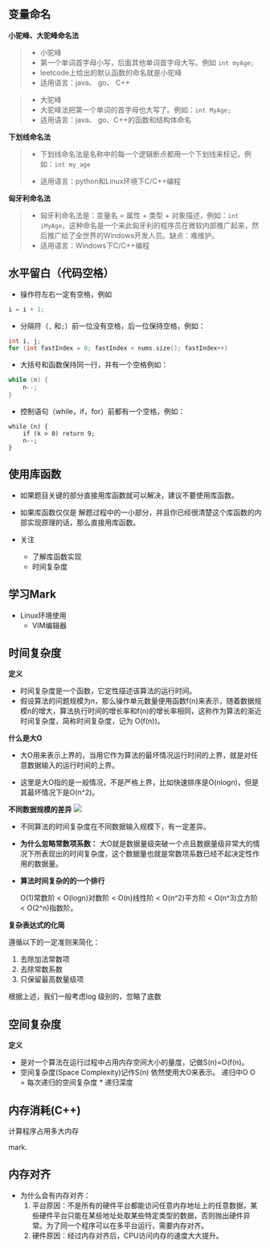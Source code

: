 ## 变量命名

**小驼峰、大驼峰命名法**

> - 小驼峰
> - 第一个单词首字母小写，后面其他单词首字母大写。例如 `int myAge;`
> - leetcode上给出的默认函数的命名就是小驼峰
> - 适用语言：java、 go、 C++

> - 大驼峰
> - 大驼峰法把第一个单词的首字母也大写了。例如：`int MyAge;`
> - 适用语言：java、 go、C++的函数和结构体命名

**下划线命名法**

> - 下划线命名法是名称中的每一个逻辑断点都用一个下划线来标记，例如：`int my_age`
>
> - 适用语言：python和Linux环境下C/C++编程

**匈牙利命名法**

> - 匈牙利命名法是：变量名 = 属性 + 类型 + 对象描述，例如：`int iMyAge`，这种命名是一个来此匈牙利的程序员在微软内部推广起来，然后推广给了全世界的Windows开发人员。缺点：难维护。
> - 适用语言：Windows下C/C++编程

## 水平留白（代码空格）

- 操作符左右一定有空格，例如

```cpp
i = i + 1;
```

- 分隔符（`,` 和`;`）前一位没有空格，后一位保持空格，例如：

```cpp
int i, j;
for (int fastIndex = 0; fastIndex < nums.size(); fastIndex++)
```

- 大括号和函数保持同一行，并有一个空格例如：

```cpp
while (n) {
    n--;
}
```

- 控制语句（while，if，for）前都有一个空格，例如：

```text
while (n) {
    if (k > 0) return 9;
    n--;
}
```

## 使用库函数

- 如果题目关键的部分直接用库函数就可以解决，建议不要使用库函数。

- 如果库函数仅仅是 解题过程中的一小部分，并且你已经很清楚这个库函数的内部实现原理的话，那么直接用库函数。
- 关注
  - 了解库函数实现
  - 时间复杂度

## 学习Mark

- Linux环境使用
  - VIM编辑器

## 时间复杂度

**定义**

- 时间复杂度是一个函数，它定性描述该算法的运行时间。
- 假设算法的问题规模为n，那么操作单元数量便用函数f(n)来表示，随着数据规模n的增大，算法执行时间的增长率和f(n)的增长率相同，这称作为算法的渐近时间复杂度，简称时间复杂度，记为 O(f(n))。

**什么是大O**

- 大O用来表示上界的，当用它作为算法的最坏情况运行时间的上界，就是对任意数据输入的运行时间的上界。

- 这里是大O指的是一般情况，不是严格上界，比如快速排序是O(nlogn)，但是其最坏情况下是O(n^2)。

**不同数据规模的差异**
  ![](http://pic.shixiaocaia.fun/202208071915130.png)

- 不同算法的时间复杂度在不同数据输入规模下，有一定差异。

- **为什么忽略常数项系数：**
  大O就是数据量级突破一个点且数据量级非常大的情况下所表现出的时间复杂度，这个数据量也就是常数项系数已经不起决定性作用的数据量。

- **算法时间复杂的的一个排行**

  O(1)常数阶 < O(logn)对数阶 < O(n)线性阶 < O(n^2)平方阶 < O(n^3)立方阶 < O(2^n)指数阶。

**复杂表达式的化简**

遵循以下的一定准则来简化：

1. 去除加法常数项
2. 去除常数系数
3. 只保留最高数量级项

根据上述，我们一般考虑log 级别的，忽略了底数



## 空间复杂度

**定义**

- 是对一个算法在运行过程中占用内存空间大小的量度，记做S(n)=O(f(n)。
- 空间复杂度(Space Complexity)记作S(n) 依然使用大O来表示。
  递归中O
  O = 每次递归的空间复杂度 * 递归深度



## 内存消耗(C++)

计算程序占用多大内存

mark.

## 内存对齐

- 为什么会有内存对齐：
  1. 平台原因：不是所有的硬件平台都能访问任意内存地址上的任意数据，某些硬件平台只能在某些地址处取某些特定类型的数据，否则抛出硬件异常。为了同一个程序可以在多平台运行，需要内存对齐。
  2. 硬件原因：经过内存对齐后，CPU访问内存的速度大大提升。



